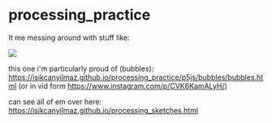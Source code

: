 # processing_practice
It me messing around with stuff like:

![](.showoff/processing_gol.gif)

this one i'm particularly proud of (bubbles):
https://isikcanyilmaz.github.io/processing_practice/p5js/bubbles/bubbles.html
(or in vid form https://www.instagram.com/p/CVK6KamALyH/)

can see all of em over here:
https://isikcanyilmaz.github.io/processing_sketches.html
